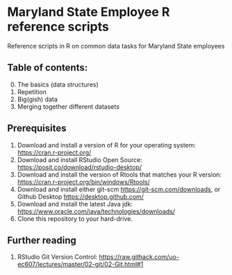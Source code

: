 # Maryland State Employee R reference scripts
Reference scripts in R on common data tasks for Maryland State employees

## Table of contents:

0. The basics (data structures)
1. Repetition
2. Big(gish) data
3. Merging together different datasets

## Prerequisites

1. Download and install a version of R for your operating system: https://cran.r-project.org/
2. Download and install RStudio Open Source: https://posit.co/download/rstudio-desktop/
3. Download and install the version of Rtools that matches your R version: https://cran.r-project.org/bin/windows/Rtools/
4. Download and install either git-scm https://git-scm.com/downloads, or Github Desktop https://desktop.github.com/
5. Download and install the latest Java jdk: https://www.oracle.com/java/technologies/downloads/
6. Clone this repository to your hard-drive.

## Further reading

1. RStudio Git Version Control: https://raw.githack.com/uo-ec607/lectures/master/02-git/02-Git.html#1
